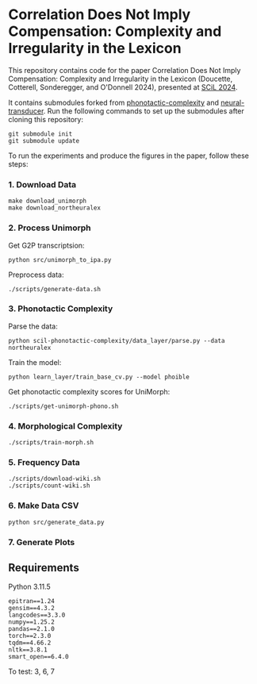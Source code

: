 # Correlation Does Not Imply Compensation: Complexity and Irregularity in the Lexicon

This repository contains code for the paper Correlation Does Not Imply Compensation: Complexity and Irregularity in the Lexicon (Doucette, Cotterell, Sonderegger, and O'Donnell 2024), presented at [SCiL 2024](https://sites.uci.edu/scil2024/).

It contains submodules forked from [phonotactic-complexity](https://github.com/tpimentelms/phonotactic-complexity) and [neural-transducer](https://github.com/shijie-wu/neural-transducer). Run the following commands to set up the submodules after cloning this repository:

```
git submodule init
git submodule update
```

To run the experiments and produce the figures in the paper, follow these steps:

### 1. Download Data

```
make download_unimorph
make download_northeuralex
```

### 2. Process Unimorph

Get G2P transcriptsion:

```
python src/unimorph_to_ipa.py
```

Preprocess data:

```
./scripts/generate-data.sh
```

### 3. Phonotactic Complexity

Parse the data:

```
python scil-phonotactic-complexity/data_layer/parse.py --data northeuralex
```

Train the model:

```
python learn_layer/train_base_cv.py --model phoible
```

Get phonotactic complexity scores for UniMorph:

```
./scripts/get-unimorph-phono.sh
```

### 4. Morphological Complexity

```
./scripts/train-morph.sh
```

### 5. Frequency Data

```
./scripts/download-wiki.sh
./scripts/count-wiki.sh
```

### 6. Make Data CSV

```
python src/generate_data.py
```

### 7. Generate Plots

## Requirements

Python 3.11.5

```
epitran==1.24
gensim==4.3.2
langcodes==3.3.0
numpy==1.25.2
pandas==2.1.0
torch==2.3.0
tqdm==4.66.2
nltk==3.8.1
smart_open==6.4.0
```

To test: 3, 6, 7